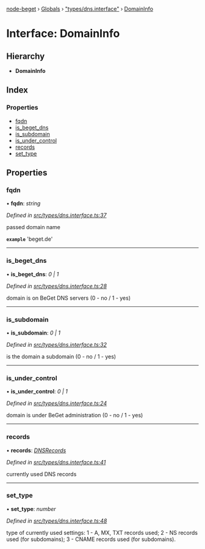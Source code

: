 [node-beget](../README.md) › [Globals](../globals.md) › ["types/dns.interface"](../modules/_types_dns_interface_.md) › [DomainInfo](_types_dns_interface_.domaininfo.md)

# Interface: DomainInfo

## Hierarchy

* **DomainInfo**

## Index

### Properties

* [fqdn](_types_dns_interface_.domaininfo.md#fqdn)
* [is_beget_dns](_types_dns_interface_.domaininfo.md#is_beget_dns)
* [is_subdomain](_types_dns_interface_.domaininfo.md#is_subdomain)
* [is_under_control](_types_dns_interface_.domaininfo.md#is_under_control)
* [records](_types_dns_interface_.domaininfo.md#records)
* [set_type](_types_dns_interface_.domaininfo.md#set_type)

## Properties

###  fqdn

• **fqdn**: *string*

*Defined in [src/types/dns.interface.ts:37](https://github.com/olehcambel/node-beget/blob/f128411/src/types/dns.interface.ts#L37)*

passed domain name

**`example`** 'beget.de'

___

###  is_beget_dns

• **is_beget_dns**: *0 | 1*

*Defined in [src/types/dns.interface.ts:28](https://github.com/olehcambel/node-beget/blob/f128411/src/types/dns.interface.ts#L28)*

domain is on BeGet DNS servers (0 - no / 1 - yes)

___

###  is_subdomain

• **is_subdomain**: *0 | 1*

*Defined in [src/types/dns.interface.ts:32](https://github.com/olehcambel/node-beget/blob/f128411/src/types/dns.interface.ts#L32)*

is the domain a subdomain (0 - no / 1 - yes)

___

###  is_under_control

• **is_under_control**: *0 | 1*

*Defined in [src/types/dns.interface.ts:24](https://github.com/olehcambel/node-beget/blob/f128411/src/types/dns.interface.ts#L24)*

domain is under BeGet administration (0 - no / 1 - yes)

___

###  records

• **records**: *[DNSRecords](../modules/_types_dns_interface_.md#dnsrecords)*

*Defined in [src/types/dns.interface.ts:41](https://github.com/olehcambel/node-beget/blob/f128411/src/types/dns.interface.ts#L41)*

currently used DNS records

___

###  set_type

• **set_type**: *number*

*Defined in [src/types/dns.interface.ts:48](https://github.com/olehcambel/node-beget/blob/f128411/src/types/dns.interface.ts#L48)*

type of currently used settings:
1 - A, MX, TXT records used;
2 - NS records used (for subdomains);
3 - CNAME records used (for subdomains).
